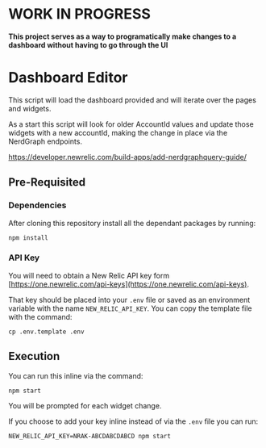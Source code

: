 # WORK IN PROGRESS

**This project serves as a way to programatically make changes to a dashboard without having to go through the UI**

# Dashboard Editor

This script will load the dashboard provided and will iterate over the pages and widgets.

As a start this script will look for older AccountId values and update those widgets with a new accountId, making the change in place via the NerdGraph endpoints.

https://developer.newrelic.com/build-apps/add-nerdgraphquery-guide/



## Pre-Requisited

### Dependencies
After cloning this repository install all the dependant packages by running:

```
npm install
```

### API Key

You will need to obtain a New Relic API key form [https://one.newrelic.com/api-keys](https://one.newrelic.com/api-keys).

That key should be placed into your `.env` file or saved as an environment variable with the name `NEW_RELIC_API_KEY`.  You can copy the template file with the command:

```
cp .env.template .env
```


## Execution

You can run this inline via the command:

```
npm start
```

You will be prompted for each widget change.

If you choose to add your key inline instead of via the `.env` file you can run:

```
NEW_RELIC_API_KEY=NRAK-ABCDABCDABCD npm start
```

